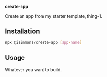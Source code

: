 **create-app**

Create an app from my starter template, thing-1.

## Installation

```bash
npx @isimmons/create-app [app-name]
```

## Usage

Whatever you want to build.
